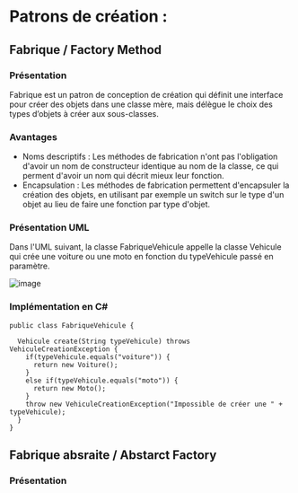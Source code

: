 # Patrons de création :

## Fabrique / Factory Method

### Présentation

Fabrique est un patron de conception de création qui définit une interface pour créer des objets dans une classe mère, mais délègue le choix des types d’objets à créer aux sous-classes.

### Avantages

* Noms descriptifs : Les méthodes de fabrication n'ont pas l'obligation d'avoir un nom de constructeur identique au nom de la classe, ce qui perment d'avoir un nom qui décrit mieux leur fonction.
* Encapsulation : Les méthodes de fabrication permettent d'encapsuler la création des objets, en utilisant par exemple un switch sur le type d'un objet au lieu de faire une fonction par type d'objet.

### Présentation UML

Dans l'UML suivant, la classe FabriqueVehicule appelle la classe Vehicule qui crée une voiture ou une moto en fonction du typeVehicule passé en paramètre.

![image](https://github.com/Enfyyys/DP-Groupe1/assets/90694706/42a4fb2d-25e2-43a4-b1e0-fd8384e5887b)

### Implémentation en C#

```
public class FabriqueVehicule {

  Vehicule create(String typeVehicule) throws VehiculeCreationException {
    if(typeVehicule.equals("voiture")) {
      return new Voiture();
    } 
    else if(typeVehicule.equals("moto")) {
      return new Moto();
    } 
    throw new VehiculeCreationException("Impossible de créer une " + typeVehicule);
  }
}
```


## Fabrique absraite / Abstarct Factory

### Présentation
